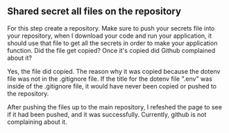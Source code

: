 ## Shared secret all files on the repository

For this step create a repository. Make sure to push your secrets file into your repository, when I download your code and run your application, it should use that file to get all the secrets in order to make your application function. Did the file get copied? Once it's copied did Github complained about it?

Yes, the file did copied. The reason why it was copied because the dotenv file was not in the .gitignore file. If the title for the dotenv file ".env" was inside of the .gitignore file, it would have never been copied or pushed to the repository.

After pushing the files up to the main repository, I refeshed the page to see if it had been pushed, and it was successfully. Currently, github is not complaining about it.
